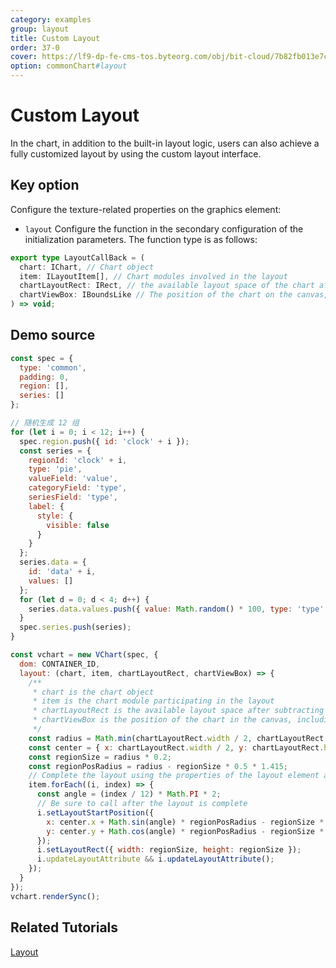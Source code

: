 ```yaml
---
category: examples
group: layout
title: Custom Layout
order: 37-0
cover: https://lf9-dp-fe-cms-tos.byteorg.com/obj/bit-cloud/7b82fb013e7c6319c065b3d01.png
option: commonChart#layout
---
```


# Custom Layout

In the chart, in addition to the built-in layout logic, users can also achieve a fully customized layout by using the custom layout interface.

## Key option

Configure the texture-related properties on the graphics element:

- `layout` Configure the function in the secondary configuration of the initialization parameters. The function type is as follows:

```ts
export type LayoutCallBack = (
  chart: IChart, // Chart object
  item: ILayoutItem[], // Chart modules involved in the layout
  chartLayoutRect: IRect, // the available layout space of the chart after subtracting the padding
  chartViewBox: IBoundsLike // The position of the chart on the canvas, including the chart's padding.
) => void;
```

## Demo source

```javascript livedemo
const spec = {
  type: 'common',
  padding: 0,
  region: [],
  series: []
};

// 随机生成 12 组
for (let i = 0; i < 12; i++) {
  spec.region.push({ id: 'clock' + i });
  const series = {
    regionId: 'clock' + i,
    type: 'pie',
    valueField: 'value',
    categoryField: 'type',
    seriesField: 'type',
    label: {
      style: {
        visible: false
      }
    }
  };
  series.data = {
    id: 'data' + i,
    values: []
  };
  for (let d = 0; d < 4; d++) {
    series.data.values.push({ value: Math.random() * 100, type: 'type' + d });
  }
  spec.series.push(series);
}

const vchart = new VChart(spec, {
  dom: CONTAINER_ID,
  layout: (chart, item, chartLayoutRect, chartViewBox) => {
    /**
     * chart is the chart object
     * item is the chart module participating in the layout
     * chartLayoutRect is the available layout space after subtracting padding from the chart
     * chartViewBox is the position of the chart in the canvas, including the padding of the chart.
     */
    const radius = Math.min(chartLayoutRect.width / 2, chartLayoutRect.height / 2);
    const center = { x: chartLayoutRect.width / 2, y: chartLayoutRect.height / 2 };
    const regionSize = radius * 0.2;
    const regionPosRadius = radius - regionSize * 0.5 * 1.415;
    // Complete the layout using the properties of the layout element and the provided methods
    item.forEach((i, index) => {
      const angle = (index / 12) * Math.PI * 2;
      // Be sure to call after the layout is complete
      i.setLayoutStartPosition({
        x: center.x + Math.sin(angle) * regionPosRadius - regionSize * 0.5,
        y: center.y + Math.cos(angle) * regionPosRadius - regionSize * 0.5
      });
      i.setLayoutRect({ width: regionSize, height: regionSize });
      i.updateLayoutAttribute && i.updateLayoutAttribute();
    });
  }
});
vchart.renderSync();
```

## Related Tutorials

[Layout](link)
